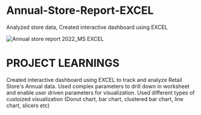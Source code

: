 # Annual-Store-Report-EXCEL
Analyzed store data, Created interactive dashboard using EXCEL

![Annual store report 2022_MS EXCEL](https://github.com/namanmahesh52/Annual-Store-Report-EXCEL/assets/147621241/bc448ecc-2cdd-449f-882b-df040742d8bf)


# PROJECT LEARNINGS
Created interactive dashboard using EXCEL to track and analyze Retail Store's Annual data.
Used complex parameters to drill down in worksheet and enable user driven parameters for visualization.
Used different types of custoized visualization (Donut chart, bar chart, clustered bar chart, line chart, slicers etc)
